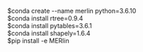 $conda create --name merlin python=3.6.10  
$conda install rtree=0.9.4    
$conda install pytables=3.6.1   
$conda install shapely=1.6.4   
$pip install -e MERlin
